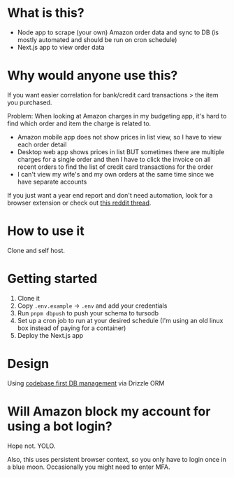 # What is this?

- Node app to scrape (your own) Amazon order data and sync to DB (is mostly automated and should be run on cron schedule)
- Next.js app to view order data

# Why would anyone use this?

If you want easier correlation for bank/credit card transactions > the item you purchased.

Problem: When looking at Amazon charges in my budgeting app, it's hard to find which order and item the charge is related to.

- Amazon mobile app does not show prices in list view, so I have to view each order detail
- Desktop web app shows prices in list BUT sometimes there are multiple charges for a single order and then I have to click the invoice on all recent orders to find the list of credit card transactions for the order
- I can't view my wife's and my own orders at the same time since we have separate accounts

If you just want a year end report and don't need automation, look for a browser extension or check out [this reddit thread](https://www.reddit.com/r/amazonprime/comments/18xpnk9/amazon_order_history_report_csv_export/).

# How to use it

Clone and self host.

# Getting started

1. Clone it
2. Copy `.env.example` -> `.env` and add your credentials
3. Run `pnpm dbpush` to push your schema to tursodb
4. Set up a cron job to run at your desired schedule (I'm using an old linux box instead of paying for a container)
5. Deploy the Next.js app

# Design

Using [codebase first DB management](https://orm.drizzle.team/docs/migrations) via Drizzle ORM

# Will Amazon block my account for using a bot login?

Hope not. YOLO.

Also, this uses persistent browser context, so you only have to login once in a blue moon. Occasionally you might need to enter MFA.
